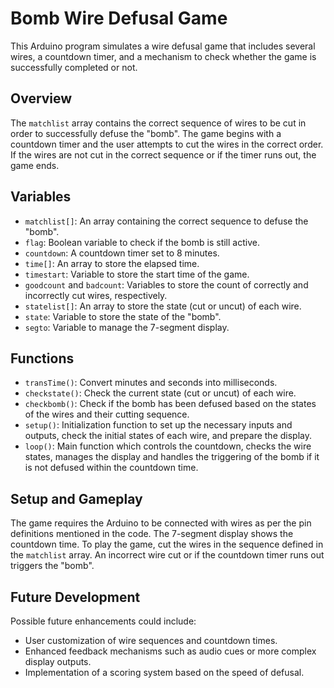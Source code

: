 # Bomb Wire Defusal Game

This Arduino program simulates a wire defusal game that includes several wires, a countdown timer, and a mechanism to check whether the game is successfully completed or not.

## Overview

The `matchlist` array contains the correct sequence of wires to be cut in order to successfully defuse the "bomb". The game begins with a countdown timer and the user attempts to cut the wires in the correct order. If the wires are not cut in the correct sequence or if the timer runs out, the game ends.

## Variables

- `matchlist[]`: An array containing the correct sequence to defuse the "bomb".
- `flag`: Boolean variable to check if the bomb is still active.
- `countdown`: A countdown timer set to 8 minutes.
- `time[]`: An array to store the elapsed time.
- `timestart`: Variable to store the start time of the game.
- `goodcount` and `badcount`: Variables to store the count of correctly and incorrectly cut wires, respectively.
- `statelist[]`: An array to store the state (cut or uncut) of each wire.
- `state`: Variable to store the state of the "bomb".
- `segto`: Variable to manage the 7-segment display.

## Functions

- `transTime()`: Convert minutes and seconds into milliseconds.
- `checkstate()`: Check the current state (cut or uncut) of each wire.
- `checkbomb()`: Check if the bomb has been defused based on the states of the wires and their cutting sequence.
- `setup()`: Initialization function to set up the necessary inputs and outputs, check the initial states of each wire, and prepare the display.
- `loop()`: Main function which controls the countdown, checks the wire states, manages the display and handles the triggering of the bomb if it is not defused within the countdown time.

## Setup and Gameplay

The game requires the Arduino to be connected with wires as per the pin definitions mentioned in the code. The 7-segment display shows the countdown time. To play the game, cut the wires in the sequence defined in the `matchlist` array. An incorrect wire cut or if the countdown timer runs out triggers the "bomb".

## Future Development

Possible future enhancements could include:
- User customization of wire sequences and countdown times.
- Enhanced feedback mechanisms such as audio cues or more complex display outputs.
- Implementation of a scoring system based on the speed of defusal.
